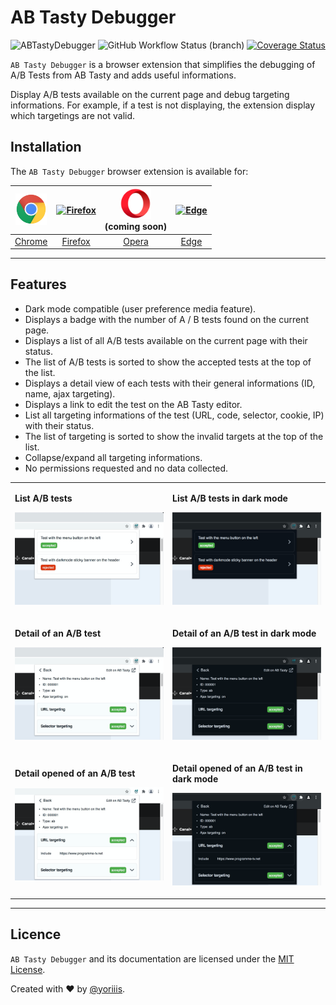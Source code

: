 # AB Tasty Debugger

![ABTastyDebugger](https://img.shields.io/badge/abtasty--debugger-v1.1.0-009CB2.svg?style=for-the-badge) ![GitHub Workflow Status (branch)](https://img.shields.io/github/workflow/status/yoriiis/abtasty-debugger/Build/main?style=for-the-badge) [![Coverage Status](https://img.shields.io/coveralls/github/yoriiis/abtasty-debugger?style=for-the-badge)](https://coveralls.io/github/yoriiis/abtasty-debugger?branch=main)

`AB Tasty Debugger` is a browser extension that simplifies the debugging of A/B Tests from AB Tasty and adds useful informations.

Display A/B tests available on the current page and debug targeting informations. For example, if a test is not displaying, the extension display which targetings are not valid.

## Installation

The `AB Tasty Debugger` browser extension is available for:

| <a href="https://chrome.google.com/webstore/detail/ab-tasty-debugger/ideeaicjegejlmejdjbhbhfhenekneie" title="AB Tasty Debugger on Chrome Web Store"><img src="./assets/svgs/chrome.svg" width="50" height="50" alt="Chrome" /></a> | <a href="https://addons.mozilla.org/addon/abtasty-debugger" title="AB Tasty Debugger on Firefox Browser Add-ons"><img src="./assets/svgs/firefox.svg" width="50" height="50" alt="Firefox" /></a> | <a href="https://addons.opera.com" title="AB Tasty Debugger on Opera Add-ons"><img src="./assets/svgs/opera.svg" width="50" height="50" alt="Opera" /></a><br />(coming soon) | <a href="https://microsoftedge.microsoft.com/addons/detail/agniifpndnebgiaeajkkebdmceajjajl" title="AB Tasty Debugger on Microsoft Edge Add-ons"><img src="./assets/svgs/edge.svg" width="50" height="50" alt="Edge" /></a> |
| :---------------------------------------------------------------------------------------------------------------------------------------------------------------------------------------------------------------------------------: | :-----------------------------------------------------------------------------------------------------------------------------------------------------------------------------------------------: | :---------------------------------------------------------------------------------------------------------------------------------------------------------------------------: | :-------------------------------------------------------------------------------------------------------------------------------------------------------------------------------------------------------------------------: |
|                                                               [Chrome](https://chrome.google.com/webstore/detail/ab-tasty-debugger/ideeaicjegejlmejdjbhbhfhenekneie)                                                                |                                                                   [Firefox](https://addons.mozilla.org/addon/abtasty-debugger)                                                                    |                                                                       [Opera](https://addons.opera.com)                                                                       |                                                                 [Edge](https://microsoftedge.microsoft.com/addons/detail/agniifpndnebgiaeajkkebdmceajjajl)                                                                  |

---

## Features

- Dark mode compatible (user preference media feature).
- Displays a badge with the number of A / B tests found on the current page.
- Displays a list of all A/B tests available on the current page with their status.
- The list of A/B tests is sorted to show the accepted tests at the top of the list.
- Displays a detail view of each tests with their general informations (ID, name, ajax targeting).
- Displays a link to edit the test on the AB Tasty editor.
- List all targeting informations of the test (URL, code, selector, cookie, IP) with their status.
- The list of targeting is sorted to show the invalid targets at the top of the list.
- Collapse/expand all targeting informations.
- No permissions requested and no data collected.

<table>
    <tr>
        <td width="50%">
            <p><strong>List A/B tests</strong></p>
            <p><img src="./assets/images/screenshot-list.png" /></p>
        </td>
        <td width="50%">
            <p><strong>List A/B tests in dark mode</strong></p>
            <p><img src="./assets/images/screenshot-list-dark.png" /></p>
        </td>
    </tr>
    <tr>
        <td width="50%">
            <p><strong>Detail of an A/B test</strong></p>
            <p><img src="./assets/images/screenshot-detail.png" /></p>
        </td>
        <td width="50%">
            <p><strong>Detail of an A/B test in dark mode</strong></p>
            <p><img src="./assets/images/screenshot-detail-dark.png" /></p>
        </td>
    </tr>
    <tr>
        <td width="50%">
            <p><strong>Detail opened of an A/B test</strong></p>
            <p><img src="./assets/images/screenshot-detail-open.png" /></p>
        </td>
        <td width="50%">
            <p><strong>Detail opened of an A/B test in dark mode</strong></p>
            <p><img src="./assets/images/screenshot-detail-open-dark.png" /></p>
        </td>
    </tr>
</table>

---

## Licence

`AB Tasty Debugger` and its documentation are licensed under the [MIT License](http://opensource.org/licenses/MIT).

Created with ♥ by [@yoriiis](http://github.com/yoriiis).
